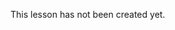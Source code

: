 This lesson has not been created yet.



<meta http-equiv='cache-control' content='no-cache'> 
<meta http-equiv='expires' content='0'> 
<meta http-equiv='pragma' content='no-cache'>
